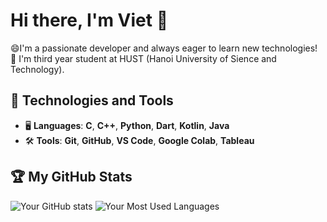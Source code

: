 # Hi there, I'm Viet 👋

😄I'm a passionate developer and always eager to learn new technologies!
🌱 I'm third year student at HUST (Hanoi University of Sience and Technology).

<!--
**vuhoangviet0808/vuhoangviet0808** is a ✨ _special_ ✨ repository because its `README.md` (this file) appears on your GitHub profile.

Here are some ideas to get you started:

- 🔭 I’m currently working on ...
- 🌱 I’m currently learning ...
- 👯 I’m looking to collaborate on ...
- 🤔 I’m looking for help with ...
- 💬 Ask me about ...
- 📫 How to reach me: ...
- 😄 Pronouns: ...
- ⚡ Fun fact: ...
-->
## 🚀 Technologies and Tools
- 🖥️ **Languages**: **C**, **C++**, **Python**, **Dart**, **Kotlin**, **Java**
- 🛠️ **Tools**: **Git**, **GitHub**, **VS Code**, **Google Colab**, **Tableau**
## 🏆 My GitHub Stats
![Your GitHub stats](https://github-readme-stats.vercel.app/api?username=vuhoangviet0808&show_icons=true&hide_title=true)
![Your Most Used Languages](https://github-readme-stats.vercel.app/api/top-langs/?username=vuhoangviet0808&layout=compact)

